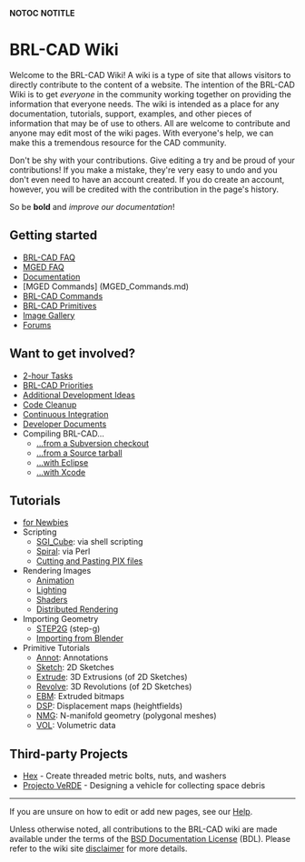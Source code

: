 __NOTOC__ __NOTITLE__

# BRL-CAD Wiki

Welcome to the BRL-CAD Wiki! A wiki is a type of site that allows
visitors to directly contribute to the content of a website. The
intention of the BRL-CAD Wiki is to get *everyone* in the community
working together on providing the information that everyone needs. The
wiki is intended as a place for any documentation, tutorials, support,
examples, and other pieces of information that may be of use to others.
All are welcome to contribute and anyone may edit most of the wiki
pages. With everyone's help, we can make this a tremendous resource for
the CAD community.

Don't be shy with your contributions. Give editing a try and be proud of
your contributions! If you make a mistake, they're very easy to undo and
you don't even need to have an account created. If you do create an
account, however, you will be credited with the contribution in the
page's history.

So be **bold** and *improve our documentation*!

## Getting started

-   [BRL-CAD FAQ](FAQ.md)
-   [MGED FAQ](MgedFAQ.md)
-   [Documentation](Documentation.md)
-   [MGED Commands] (MGED_Commands.md)
-   [BRL-CAD Commands](BRL-CAD_Commands.md)
-   [BRL-CAD Primitives](BRL-CAD_Primitives.md)
-   [Image Gallery](http://brlcad.org/gallery)
-   [Forums](Forums.md)

## Want to get involved?

-   [2-hour Tasks](../task/Deuces.md)
-   [BRL-CAD Priorities](http://brlcad.org/BRL-CAD_Priorities.png)
-   [Additional Development Ideas](http://brlcad.org/~sean/ideas.html)
-   [Code Cleanup](Code_Cleanup.md)
-   [Continuous Integration](../misc/Continuous_Integration.md)
-   [Developer Documents](Developer_Documents.md)
-   Compiling BRL-CAD...
    -   [...from a Subversion checkout](Building_from_SVN.md)
    -   [...from a Source tarball](Compiling.md)
    -   [...with Eclipse](Compiling/Eclipse.md)
    -   [...with Xcode](Compiling/XCode.md)

## Tutorials

-   [for Newbies](Tutorial/Newbie.md)
-   Scripting
    -   [SGI_Cube](SGI_Cube.md): via shell scripting
    -   [Spiral](Spiral.md): via Perl
    -   [Cutting and Pasting PIX
        files](Cutting_and_Pasting_PIX_files.md)
-   Rendering Images
    -   [Animation](Animation.md)
    -   [Lighting](Lighting.md)
    -   [Shaders](Tutorial/Shaders.md)
    -   [Distributed Rendering](Distributed_Rendering.md)
-   Importing Geometry
    -   [STEP2G](STEP2G.md) (step-g)
    -   [Importing from Blender](Tutorial/Blender_to_CAD.md)
-   Primitive Tutorials
    -   [Annot](Annot.md): Annotations
    -   [Sketch](Sketch.md): 2D Sketches
    -   [Extrude](Extrude.md): 3D Extrusions (of 2D Sketches)
    -   [Revolve](Revolve.md): 3D Revolutions (of 2D Sketches)
    -   [EBM](EBM.md): Extruded bitmaps
    -   [DSP](DSP.md): Displacement maps (heightfields)
    -   [NMG](NMG.md): N-manifold geometry (polygonal meshes)
    -   [VOL](VOL.md): Volumetric data

## Third-party Projects

-   [Hex](Hex.md) - Create threaded metric bolts, nuts, and
    washers
-   [Projecto VeRDE](Projecto_VeRDE.md) - Designing a vehicle
    for collecting space debris

------------------------------------------------------------------------

If you are unsure on how to edit or add new pages, see our
[Help](Help:Contents.md).

Unless otherwise noted, all contributions to the BRL-CAD wiki are made
available under the terms of the [BSD Documentation
License](../misc/BSD_Documentation_License.md) (BDL). Please refer to
the wiki site [disclaimer](../misc/Disclaimer.md) for more details.
